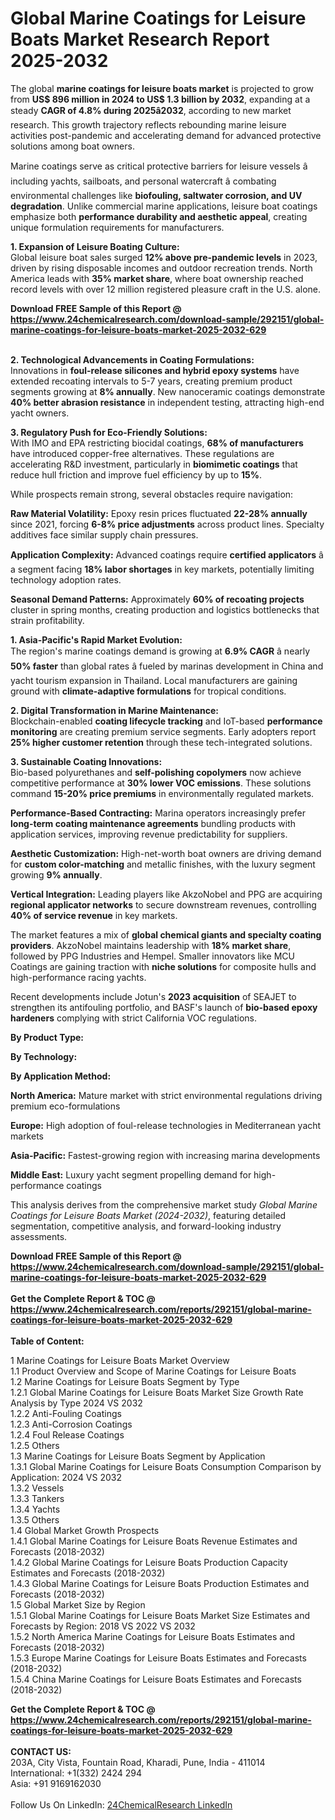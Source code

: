 <h1>Global Marine Coatings for Leisure Boats Market Research Report 2025-2032</h1><p>The global <strong>marine coatings for leisure boats market</strong> is projected to grow from <strong>US$ 896 million in 2024 to US$ 1.3 billion by 2032</strong>, expanding at a steady <strong>CAGR of 4.8% during 2025â2032</strong>, according to new market research. This growth trajectory reflects rebounding marine leisure activities post-pandemic and accelerating demand for advanced protective solutions among boat owners.</p><p>Marine coatings serve as critical protective barriers for leisure vessels â including yachts, sailboats, and personal watercraft â combating environmental challenges like <strong>biofouling, saltwater corrosion, and UV degradation</strong>. Unlike commercial marine applications, leisure boat coatings emphasize both <strong>performance durability and aesthetic appeal</strong>, creating unique formulation requirements for manufacturers.</p><p><strong>1. Expansion of Leisure Boating Culture:</strong><br>
Global leisure boat sales surged <strong>12% above pre-pandemic levels</strong> in 2023, driven by rising disposable incomes and outdoor recreation trends. North America leads with <strong>35% market share</strong>, where boat ownership reached record levels with over 12 million registered pleasure craft in the U.S. alone.</p><div><b>Download FREE Sample of this Report @ 
            <a href="https://www.24chemicalresearch.com/download-sample/292151/global-marine-coatings-for-leisure-boats-market-2025-2032-629">
            https://www.24chemicalresearch.com/download-sample/292151/global-marine-coatings-for-leisure-boats-market-2025-2032-629</a></b></div><br><p><strong>2. Technological Advancements in Coating Formulations:</strong><br>
Innovations in <strong>foul-release silicones and hybrid epoxy systems</strong> have extended recoating intervals to 5-7 years, creating premium product segments growing at <strong>8% annually</strong>. New nanoceramic coatings demonstrate <strong>40% better abrasion resistance</strong> in independent testing, attracting high-end yacht owners.</p><p><strong>3. Regulatory Push for Eco-Friendly Solutions:</strong><br>
With IMO and EPA restricting biocidal coatings, <strong>68% of manufacturers</strong> have introduced copper-free alternatives. These regulations are accelerating R&amp;D investment, particularly in <strong>biomimetic coatings</strong> that reduce hull friction and improve fuel efficiency by up to <strong>15%</strong>.</p><p>While prospects remain strong, several obstacles require navigation:</p><p><strong>Raw Material Volatility:</strong> Epoxy resin prices fluctuated <strong>22-28% annually</strong> since 2021, forcing <strong>6-8% price adjustments</strong> across product lines. Specialty additives face similar supply chain pressures.</p><p><strong>Application Complexity:</strong> Advanced coatings require <strong>certified applicators</strong> â a segment facing <strong>18% labor shortages</strong> in key markets, potentially limiting technology adoption rates.</p><p><strong>Seasonal Demand Patterns:</strong> Approximately <strong>60% of recoating projects</strong> cluster in spring months, creating production and logistics bottlenecks that strain profitability.</p><p><strong>1. Asia-Pacific's Rapid Market Evolution:</strong><br>
The region's marine coatings demand is growing at <strong>6.9% CAGR</strong> â nearly <strong>50% faster</strong> than global rates â fueled by marinas development in China and yacht tourism expansion in Thailand. Local manufacturers are gaining ground with <strong>climate-adaptive formulations</strong> for tropical conditions.</p><p><strong>2. Digital Transformation in Marine Maintenance:</strong><br>
Blockchain-enabled <strong>coating lifecycle tracking</strong> and IoT-based <strong>performance monitoring</strong> are creating premium service segments. Early adopters report <strong>25% higher customer retention</strong> through these tech-integrated solutions.</p><p><strong>3. Sustainable Coating Innovations:</strong><br>
Bio-based polyurethanes and <strong>self-polishing copolymers</strong> now achieve competitive performance at <strong>30% lower VOC emissions</strong>. These solutions command <strong>15-20% price premiums</strong> in environmentally regulated markets.</p><p><strong>Performance-Based Contracting:</strong> Marina operators increasingly prefer <strong>long-term coating maintenance agreements</strong> bundling products with application services, improving revenue predictability for suppliers.</p><p><strong>Aesthetic Customization:</strong> High-net-worth boat owners are driving demand for <strong>custom color-matching</strong> and metallic finishes, with the luxury segment growing <strong>9% annually</strong>.</p><p><strong>Vertical Integration:</strong> Leading players like AkzoNobel and PPG are acquiring <strong>regional applicator networks</strong> to secure downstream revenues, controlling <strong>40% of service revenue</strong> in key markets.</p><p>The market features a mix of <strong>global chemical giants and specialty coating providers</strong>. AkzoNobel maintains leadership with <strong>18% market share</strong>, followed by PPG Industries and Hempel. Smaller innovators like MCU Coatings are gaining traction with <strong>niche solutions</strong> for composite hulls and high-performance racing yachts.</p><p>Recent developments include Jotun's <strong>2023 acquisition</strong> of SEAJET to strengthen its antifouling portfolio, and BASF's launch of <strong>bio-based epoxy hardeners</strong> complying with strict California VOC regulations.</p><p><strong>By Product Type:</strong></p><p><strong>By Technology:</strong></p><p><strong>By Application Method:</strong></p><p><strong>North America:</strong> Mature market with strict environmental regulations driving premium eco-formulations</p><p><strong>Europe:</strong> High adoption of foul-release technologies in Mediterranean yacht markets</p><p><strong>Asia-Pacific:</strong> Fastest-growing region with increasing marina developments</p><p><strong>Middle East:</strong> Luxury yacht segment propelling demand for high-performance coatings</p><p>This analysis derives from the comprehensive market study <em>Global Marine Coatings for Leisure Boats Market (2024-2032)</em>, featuring detailed segmentation, competitive analysis, and forward-looking industry assessments.</p><div><b>Download FREE Sample of this Report @ 
            <a href="https://www.24chemicalresearch.com/download-sample/292151/global-marine-coatings-for-leisure-boats-market-2025-2032-629">
            https://www.24chemicalresearch.com/download-sample/292151/global-marine-coatings-for-leisure-boats-market-2025-2032-629</a></b></div><br><div><b>Get the Complete Report & TOC @ 
            <a href="https://www.24chemicalresearch.com/reports/292151/global-marine-coatings-for-leisure-boats-market-2025-2032-629">
            https://www.24chemicalresearch.com/reports/292151/global-marine-coatings-for-leisure-boats-market-2025-2032-629</a></b></div><br>
            <b>Table of Content:</b><p>1 Marine Coatings for Leisure Boats Market Overview<br />
    1.1 Product Overview and Scope of Marine Coatings for Leisure Boats<br />
    1.2 Marine Coatings for Leisure Boats Segment by Type<br />
        1.2.1 Global Marine Coatings for Leisure Boats Market Size Growth Rate Analysis by Type 2024 VS 2032<br />
        1.2.2 Anti-Fouling Coatings<br />
        1.2.3 Anti-Corrosion Coatings<br />
        1.2.4 Foul Release Coatings<br />
        1.2.5 Others<br />
    1.3 Marine Coatings for Leisure Boats Segment by Application<br />
        1.3.1 Global Marine Coatings for Leisure Boats Consumption Comparison by Application: 2024 VS 2032<br />
        1.3.2 Vessels<br />
        1.3.3 Tankers<br />
        1.3.4 Yachts<br />
        1.3.5 Others<br />
    1.4 Global Market Growth Prospects<br />
        1.4.1 Global Marine Coatings for Leisure Boats Revenue Estimates and Forecasts (2018-2032)<br />
        1.4.2 Global Marine Coatings for Leisure Boats Production Capacity Estimates and Forecasts (2018-2032)<br />
        1.4.3 Global Marine Coatings for Leisure Boats Production Estimates and Forecasts (2018-2032)<br />
    1.5 Global Market Size by Region<br />
        1.5.1 Global Marine Coatings for Leisure Boats Market Size Estimates and Forecasts by Region: 2018 VS 2022 VS 2032<br />
        1.5.2 North America Marine Coatings for Leisure Boats Estimates and Forecasts (2018-2032)<br />
        1.5.3 Europe Marine Coatings for Leisure Boats Estimates and Forecasts (2018-2032)<br />
        1.5.4 China Marine Coatings for Leisure Boats Estimates and Forecasts (2018-2032)<br />
       </p><div><b>Get the Complete Report & TOC @ 
            <a href="https://www.24chemicalresearch.com/reports/292151/global-marine-coatings-for-leisure-boats-market-2025-2032-629">
            https://www.24chemicalresearch.com/reports/292151/global-marine-coatings-for-leisure-boats-market-2025-2032-629</a></b></div><br><b>CONTACT US:</b><br>
            203A, City Vista, Fountain Road, Kharadi, Pune, India - 411014<br>
            International: +1(332) 2424 294<br>
            Asia: +91 9169162030 <br><br>
            Follow Us On LinkedIn: <a href="https://www.linkedin.com/company/24chemicalresearch/">24ChemicalResearch LinkedIn</a>